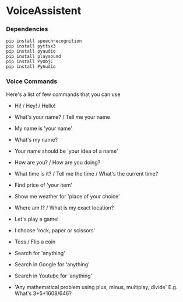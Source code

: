 # VoiceAssistent

### Dependencies

```
pip install speechrecognition
pip install pyttsx3
pip install pyaudio
pip install playsound
pip install PyObjC
pip install PyAudio
```

### Voice Commands

Here's a list of few commands that you can use

- Hi! / Hey! / Hello!
- What's your name? / Tell me your name
- My name is 'your name'
- What's my name?
- Your name should be 'your idea of a name'

- How are you? / How are you doing?
- What time is it? / Tell me the time / What's the current time?
- Find price of 'your item'
- Show me weather for 'place of your choice'
- Where am I? / What is my exact location?

- Let's play a game!
- I choose 'rock, paper or scissors'

- Toss / Flip a coin
- Search for 'anything'
- Search in Google for 'anything'
- Search in Youtube for 'anything'

- 'Any mathematical problem using plus, minus, multiplay, divide' E.g. What's 3+5*1608/646?